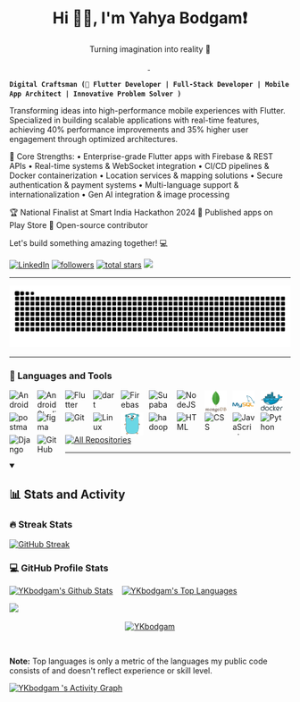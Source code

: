 <h1 align="center"> Hi 👋🏻, I'm Yahya Bodgam❗</br> </h1>

<p align="center">Turning imagination into reality 🚀</p>

<p align="center">
<a href="https://play.google.com/store/apps/dev?id=6621369044650584124" target="_blank"><img alt="" src="https://img.shields.io/badge/PlayStore-000?logo=GooglePlay&logoColor=ffffff&style=for-the-badge" style="vertical-align:center" />
</a>
<a href="www.linkedin.com/in/crimsondev" target="_blank"><img alt="" src="https://img.shields.io/badge/LinkedIn-000?logo=LinkedIn&logoColor=0A66C2&style=for-the-badge" style="vertical-align:center" /></a>
<a href="https://www.instagram.com/ykbodgam?igsh=a3Z5cjJxNjMzaDJn" target="_blank"><img alt="" src="https://img.shields.io/badge/Instagram-000?style=for-the-badge&logo=Instagram&logoColor=E4405F" style="vertical-align:center" /></a>
</p>

**`Digital Craftsman (🚀 Flutter Developer | Full-Stack Developer | Mobile App Architect | Innovative Problem Solver )`**

Transforming ideas into high-performance mobile experiences with Flutter. Specialized in building scalable applications with real-time features, achieving 40% performance improvements and 35% higher user engagement through optimized architectures.

🎯 Core Strengths:
• Enterprise-grade Flutter apps with Firebase & REST APIs
• Real-time systems & WebSocket integration
• CI/CD pipelines & Docker containerization
• Location services & mapping solutions
• Secure authentication & payment systems
• Multi-language support & internationalization
• Gen AI integration & image processing

🏆 National Finalist at Smart India Hackathon 2024
📱 Published apps on Play Store
🔧 Open-source contributor

Let's build something amazing together! 💻

<!-- Social icons section -->

<p align="left">
    <a href="www.linkedin.com/in/crimsondev/">
        <img width="29px" alt="LinkedIn" title="LinkedIn" src="https://i.imgur.com/yRpa1dQ.png" /></a>
    <a href="https://github.com/YKbodgam?tab=followers">
        <img alt="followers" title="Follow me on Github"
            src="https://custom-icon-badges.demolab.com/github/followers/YKbodgam?color=236ad3&labelColor=1155ba&style=for-the-badge&logo=person-add&label=Follow&logoColor=white" /></a>
    <a href="https://github.com/YKbodgam?tab=repositories&sort=stargazers">
        <img alt="total stars" title="Total stars on GitHub"
            src="https://custom-icon-badges.demolab.com/github/stars/YKbodgam?color=55960c&style=for-the-badge&labelColor=488207&logo=star" /></a>
    <a href="https://github.com/YKbodgam">
        <img src="https://komarev.com/ghpvc/?username=YKbodgam&style=for-the-badge&color=yellow&base=85&abbreviated=true"/></a>

</p>

---

<p align="center">
<img src="https://github.com/VishwaGauravIn/VishwaGauravIn/blob/output/github-contribution-grid-snake-dark.svg">
</p>

---

### 🧰 Languages and Tools

<p align="left">

<img align="left" alt="Android" width="40" height="40" style="padding-right:10px;"
    src="https://cdn.jsdelivr.net/gh/devicons/devicon@latest/icons/android/android-original.svg" />

<img align="left" alt="AndroidStudio" width="40" height="40" style="padding-right:10px;"
    src="https://cdn.jsdelivr.net/gh/devicons/devicon@latest/icons/androidstudio/androidstudio-original.svg" />

<img align="left" alt="Flutter" width="40" height="40" style="padding-right:10px;"
    src="https://cdn.jsdelivr.net/gh/devicons/devicon@latest/icons/flutter/flutter-original.svg" />

<img align="left" alt="dart" width="40" height="40" style="padding-right:10px;" src="https://www.vectorlogo.zone/logos/dartlang/dartlang-icon.svg"  />

<img align="left" alt="Firebase" width="40" height="40" style="padding-right:10px;"
    src="https://cdn.jsdelivr.net/gh/devicons/devicon@latest/icons/firebase/firebase-original.svg" />

<img align="left" alt="Supabase" width="40" height="40" style="padding-right:10px;"
    src="https://cdn.jsdelivr.net/gh/devicons/devicon@latest/icons/supabase/supabase-original.svg" />

<img align="left" alt="NodeJS" width="40" height="40" style="padding-right:10px;"
    src="https://cdn.jsdelivr.net/gh/devicons/devicon/icons/nodejs/nodejs-original.svg" />

<img align="left" width="40" height="40" style="padding-right:10px;" src="https://raw.githubusercontent.com/devicons/devicon/master/icons/mongodb/mongodb-original-wordmark.svg" alt="mongodb"/>

<img align="left" width="40" height="40" style="padding-right:10px;" src="https://raw.githubusercontent.com/devicons/devicon/master/icons/mysql/mysql-original-wordmark.svg" alt="mysql"/>

<img align="left" alt="docker" width="40" height="40" style="padding-right:10px;" src="https://raw.githubusercontent.com/devicons/devicon/master/icons/docker/docker-original-wordmark.svg">

<img align="left" alt="postman" width="40" height="40" style="padding-right:10px;" src="https://www.vectorlogo.zone/logos/getpostman/getpostman-icon.svg"  />

<img align="left" alt="figma" width="40" height="40" style="padding-right:10px;" src="https://www.vectorlogo.zone/logos/figma/figma-icon.svg"/>

<img align="left" alt="Git" width="40" height="40" style="padding-right:10px;"
    src="https://cdn.jsdelivr.net/gh/devicons/devicon/icons/git/git-original.svg" />

<img align="left" alt="Linux" width="40" height="40" style="padding-right:10px;"
    src="https://cdn.jsdelivr.net/gh/devicons/devicon/icons/linux/linux-original.svg" />

<img align="left" width="40" height="40" style="padding-right:10px;" src="https://raw.githubusercontent.com/devicons/devicon/master/icons/go/go-original.svg" alt="go"/>

<img align="left" width="40" height="40" style="padding-right:10px;" src="https://www.vectorlogo.zone/logos/apache_hadoop/apache_hadoop-icon.svg" alt="hadoop"/>

<img align="left" alt="HTML" width="40" height="40" style="padding-right:10px;"
    src="https://cdn.jsdelivr.net/gh/devicons/devicon/icons/html5/html5-plain.svg" />

<img align="left" alt="CSS" width="40" height="40" style="padding-right:10px;"
    src="https://cdn.jsdelivr.net/gh/devicons/devicon/icons/css3/css3-plain.svg" />

<img align="left" alt="JavaScript" width="40" height="40" style="padding-right:10px;"
    src="https://cdn.jsdelivr.net/gh/devicons/devicon/icons/javascript/javascript-plain.svg" />

<img align="left" alt="Python" width="40" height="40" style="padding-right:10px;"
    src="https://cdn.jsdelivr.net/gh/devicons/devicon/icons/python/python-plain.svg" />

<img align="left" alt="Django" width="40" height="40" style="padding-right:10px;"
    src="https://cdn.worldvectorlogo.com/logos/django.svg" />

<img align="left" alt="GitHub" width="40" height="40" style="padding-right:10px;"
    src="https://cdn.jsdelivr.net/gh/devicons/devicon/icons/github/github-original.svg" />

</p>

<br />
<br />

#

<a href="https://github.com/YKbodgam?tab=repositories&sort=stargazers"><img alt="All Repositories"
        title="All Repositories"
        src="https://custom-icon-badges.demolab.com/badge/-Click%20Here%20For%20All%20My%20Repos-1F222E?style=for-the-badge&logoColor=white&logo=repo" /></a>

---

<details open>
    <summary>
        <h2>📊 Stats and Activity</h2>
    </summary>

<h3>🔥 Streak Stats</h3>

<p>
    <a href="https://github.com/YKbodgam"><img src="https://streak-stats.demolab.com?user=YKbodgam&theme=monokai-metallian&hide_border=true&short_numbers=true" alt="GitHub Streak" /></a>
</p>

<h3>💻 GitHub Profile Stats</h3>

<div style="display: flex; gap: 16px; align-items: center;">

  <a href="https://github.com/anuraghazra/github-readme-stats">
    <img alt="YKbodgam's Github Stats" src="https://denvercoder1-github-readme-stats.vercel.app/api/?username=YKbodgam&show_icons=true&include_all_commits=true&count_private=true&theme=react&hide_border=true&bg_color=1F222E&title_color=F85D7F&icon_color=F8D866" height="192px"/>
  </a>

  <a href="https://github.com/anuraghazra/github-readme-stats">
    <img alt="YKbodgam's Top Languages" src="https://denvercoder1-github-readme-stats.vercel.app/api/top-langs/?username=YKbodgam&langs_count=8&layout=compact&theme=react&hide_border=true&bg_color=1F222E&title_color=F85D7F&icon_color=F8D866&hide=Jupyter%20Notebook,Roff" height="192px"/>
  </a>
</div>

![](https://github-contributor-stats.vercel.app/api?username=YKbodgam&limit=5&theme=monokai&combine_all_yearly_contributions=true)

<p align="center"> <a href="https://github.com/YKbodgam"><img src="https://github-profile-trophy.vercel.app/?username=YKbodgam&theme=monokai&title=-Issues,-PullRequest,-Reviews&margin-w=10" alt="YKbodgam" /></a> </p>

<br />

<b>Note:</b> Top languages is only a metric of the languages my public code consists of and doesn't reflect
experience or skill level.

<a href="https://github.com/ashutosh00710/github-readme-activity-graph"><img alt="YKbodgam 's Activity Graph"
            src="https://github-readme-activity-graph.vercel.app/graph/?username=YKbodgam&bg_color=1F222E&color=F8D866&line=F85D7F&point=FFFFFF&hide_border=true" /></a>

</details>
